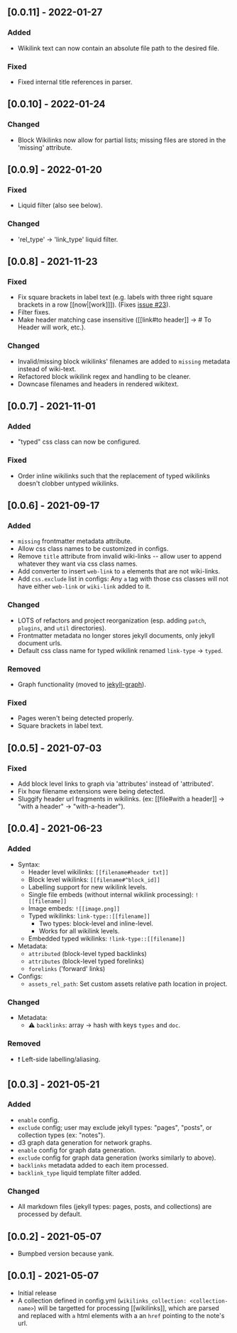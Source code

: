 ## [0.0.11] - 2022-01-27
### Added
- Wikilink text can now contain an absolute file path to the desired file.
### Fixed
- Fixed internal title references in parser.
## [0.0.10] - 2022-01-24
### Changed
- Block Wikilinks now allow for partial lists; missing files are stored in the 'missing' attribute.
## [0.0.9] - 2022-01-20
### Fixed
- Liquid filter (also see below).
### Changed
- 'rel_type' -> 'link_type' liquid filter.
## [0.0.8] - 2021-11-23
### Fixed
- Fix square brackets in label text (e.g. labels with three right square brackets in a row [[now|[work]]]). (Fixes [issue #23](https://github.com/manunamz/jekyll-wikilinks/issues/23)).
- Filter fixes.
- Make header matching case insensitive ([[link#to header]] -> # To Header will work, etc.).
### Changed
- Invalid/missing block wikilinks' filenames are added to `missing` metadata instead of wiki-text.
- Refactored block wikilink regex and handling to be cleaner.
- Downcase filenames and headers in rendered wikitext.

## [0.0.7] - 2021-11-01
### Added
- "typed" css class can now be configured.
### Fixed
- Order inline wikilinks such that the replacement of typed wikilinks doesn't clobber untyped wikilinks.

## [0.0.6] - 2021-09-17
### Added
- `missing` frontmatter metadata attribute.
- Allow css class names to be customized in configs.
- Remove `title` attribute from invalid wiki-links -- allow user to append whatever they want via css class names.
- Add converter to insert `web-link` to `a` elements that are not wiki-links.
- Add `css.exclude` list in configs: Any `a` tag with those css classes will not have either `web-link` or `wiki-link` added to it.
### Changed
- LOTS of refactors and project reorganization (esp. adding `patch`, `plugins`, and `util` directories).
- Frontmatter metadata no longer stores jekyll documents, only jekyll document urls.
- Default css class name for typed wikilink renamed `link-type` -> `typed`.
### Removed
- Graph functionality (moved to [jekyll-graph](https://github.com/manunamz/jekyll-graph/)).
### Fixed
- Pages weren't being detected properly.
- Square brackets in label text.

## [0.0.5] - 2021-07-03
### Fixed
- Add block level links to graph via 'attributes' instead of 'attributed'.
- Fix how filename extensions were being detected.
- Sluggify header url fragments in wikilinks. (ex: [[file#with a header]] -> "with a header" -> "with-a-header").

## [0.0.4] - 2021-06-23
### Added
- Syntax:
  - Header level wikilinks: `[[filename#header txt]]`
  - Block level wikilinks: `[[filename#^block_id]]`
  - Labelling support for new wikilink levels.
  - Single file embeds (without internal wikilink processing): `![[filename]]`
  - Image embeds: `![[image.png]]`
  - Typed wikilinks: `link-type::[[filename]]`
    - Two types: block-level and inline-level.
    - Works for all wikilink levels.
  - Embedded typed wikilinks: `!link-type::[[filename]]`
- Metadata:
  - `attributed` (block-level typed backlinks)
  - `attributes` (block-level typed forelinks)
  - `forelinks` ('forward' links)
- Configs:
  - `assets_rel_path`: Set custom assets relative path location in project.
### Changed
- Metadata:
  - ⚠️ `backlinks`: array -> hash with keys `types` and `doc`.
### Removed
- ❗️ Left-side labelling/aliasing.

## [0.0.3] - 2021-05-21
### Added
- `enable` config.
- `exclude` config; user may exclude jekyll types: "pages", "posts", or collection types (ex: "notes").
- d3 graph data generation for network graphs.
- `enable` config for graph data generation.
- `exclude` config for graph data generation (works similarly to above).
- `backlinks` metadata added to each item processed.
- `backlink_type` liquid template filter added.
### Changed
- All markdown files (jekyll types: pages, posts, and collections) are processed by default.

## [0.0.2] - 2021-05-07
- Bumpbed version because yank.

## [0.0.1] - 2021-05-07
- Initial release
- A collection defined in config.yml (`wikilinks_collection: <collection-name>`) will be targetted for processing \[\[wikilinks]], which are parsed and replaced with `a` html elements with a an `href` pointing to the note's url.
